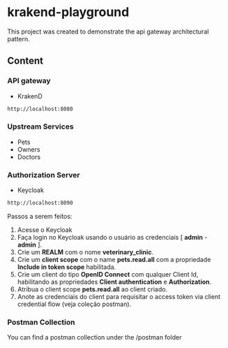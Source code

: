 # krakend-playground

This project was created to demonstrate the api gateway architectural pattern.

## Content

### API gateway

- KrakenD

```bash
http://localhost:8080
```

### Upstream Services

- Pets
- Owners
- Doctors

### Authorization Server

- Keycloak
```bash
http://localhost:8090
```

Passos a serem feitos:

1. Acesse o Keycloak
2. Faça login no Keycloak usando o usuário as credenciais [ **admin** - **admin** ].
3. Crie um **REALM** com o nome **veterinary_clinic**.
4. Crie um **client scope** com o name **pets.read.all** com a propriedade **Include in token scope** habilitada.
5. Crie um client do tipo **OpenID Connect** com qualquer Client Id, habilitando as propriedades **Client authentication** e **Authorization**.
6. Atribua o client scope **pets.read.all** ao client criado.
7. Anote as credenciais do client para requisitar o access token via client credential flow (veja coleção postman).

### Postman Collection
You can find a postman collection under the /postman folder
